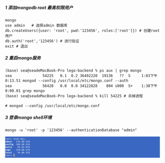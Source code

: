 ##### 1 添加mongodb root 最高权限用户

```
mongo
use admin   # 选择admin 数据库
db.createUsers({user: 'root', pwd:'123456', roles:['root']}) # 创建root用户
db.auth('root','123456') # 进行验证
exit # 退出
```

##### 2 重启mongo服务

```
(base) sea@seadeMacBook-Pro lego-backend % ps aux | grep mongo   
sea              54225   0.1  0.2 36492220  19136   ??  S     1:03下午   0:13.51 mongod --config /usr/local/etc/mongo.conf --auth
sea              56428   0.0  0.0 34122828    804 s000  S+    1:38下午   0:00.01 grep mongo
(base) sea@seadeMacBook-Pro lego-backend % kill 54225 # 杀掉进程

# mongod --config /usr/local/etc/mongo.conf
```

##### 3 登录mongo shell环境

```
mongo -u 'root' -p '123456' --authenticationDatabase "admin"
```

![1669355489368](image/4-2mongoDB设置访问权限/1669355489368.png)
